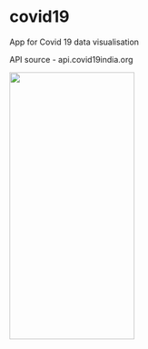 # covid19
App for Covid 19 data visualisation

API source - api.covid19india.org

<img src="https://user-images.githubusercontent.com/16348649/116985983-d9b87000-acea-11eb-882d-ffd1e597b06c.png" width="220" height="470">
